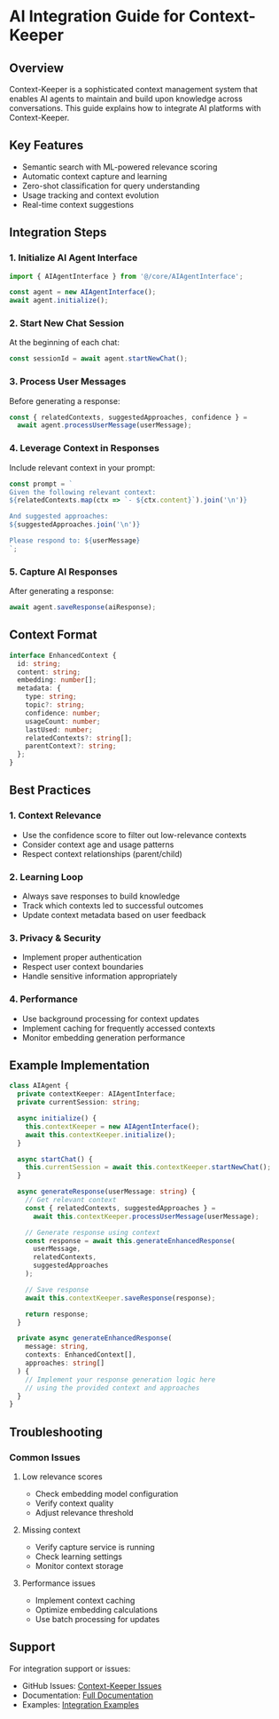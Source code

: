 # AI Integration Guide for Context-Keeper

## Overview
Context-Keeper is a sophisticated context management system that enables AI agents to maintain and build upon knowledge across conversations. This guide explains how to integrate AI platforms with Context-Keeper.

## Key Features
- Semantic search with ML-powered relevance scoring
- Automatic context capture and learning
- Zero-shot classification for query understanding
- Usage tracking and context evolution
- Real-time context suggestions

## Integration Steps

### 1. Initialize AI Agent Interface
```typescript
import { AIAgentInterface } from '@/core/AIAgentInterface';

const agent = new AIAgentInterface();
await agent.initialize();
```

### 2. Start New Chat Session
At the beginning of each chat:
```typescript
const sessionId = await agent.startNewChat();
```

### 3. Process User Messages
Before generating a response:
```typescript
const { relatedContexts, suggestedApproaches, confidence } = 
  await agent.processUserMessage(userMessage);
```

### 4. Leverage Context in Responses
Include relevant context in your prompt:
```typescript
const prompt = `
Given the following relevant context:
${relatedContexts.map(ctx => `- ${ctx.content}`).join('\n')}

And suggested approaches:
${suggestedApproaches.join('\n')}

Please respond to: ${userMessage}
`;
```

### 5. Capture AI Responses
After generating a response:
```typescript
await agent.saveResponse(aiResponse);
```

## Context Format
```typescript
interface EnhancedContext {
  id: string;
  content: string;
  embedding: number[];
  metadata: {
    type: string;
    topic?: string;
    confidence: number;
    usageCount: number;
    lastUsed: number;
    relatedContexts?: string[];
    parentContext?: string;
  };
}
```

## Best Practices

### 1. Context Relevance
- Use the confidence score to filter out low-relevance contexts
- Consider context age and usage patterns
- Respect context relationships (parent/child)

### 2. Learning Loop
- Always save responses to build knowledge
- Track which contexts led to successful outcomes
- Update context metadata based on user feedback

### 3. Privacy & Security
- Implement proper authentication
- Respect user context boundaries
- Handle sensitive information appropriately

### 4. Performance
- Use background processing for context updates
- Implement caching for frequently accessed contexts
- Monitor embedding generation performance

## Example Implementation

```typescript
class AIAgent {
  private contextKeeper: AIAgentInterface;
  private currentSession: string;

  async initialize() {
    this.contextKeeper = new AIAgentInterface();
    await this.contextKeeper.initialize();
  }

  async startChat() {
    this.currentSession = await this.contextKeeper.startNewChat();
  }

  async generateResponse(userMessage: string) {
    // Get relevant context
    const { relatedContexts, suggestedApproaches } = 
      await this.contextKeeper.processUserMessage(userMessage);

    // Generate response using context
    const response = await this.generateEnhancedResponse(
      userMessage,
      relatedContexts,
      suggestedApproaches
    );

    // Save response
    await this.contextKeeper.saveResponse(response);

    return response;
  }

  private async generateEnhancedResponse(
    message: string,
    contexts: EnhancedContext[],
    approaches: string[]
  ) {
    // Implement your response generation logic here
    // using the provided context and approaches
  }
}
```

## Troubleshooting

### Common Issues
1. Low relevance scores
   - Check embedding model configuration
   - Verify context quality
   - Adjust relevance threshold

2. Missing context
   - Verify capture service is running
   - Check learning settings
   - Monitor context storage

3. Performance issues
   - Implement context caching
   - Optimize embedding calculations
   - Use batch processing for updates

## Support
For integration support or issues:
- GitHub Issues: [Context-Keeper Issues](https://github.com/your-repo/context-keeper/issues)
- Documentation: [Full Documentation](https://your-docs-url)
- Examples: [Integration Examples](https://github.com/your-repo/context-keeper/examples) 